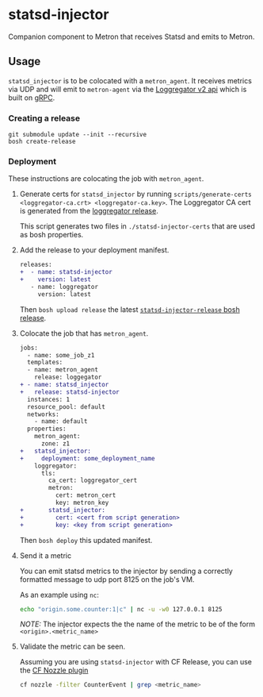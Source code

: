 # statsd-injector
Companion component to Metron that receives Statsd and emits to Metron.

## Usage

`statsd_injector` is to be colocated with a `metron_agent`. It receives
metrics via UDP and will emit to `metron-agent` via the [Loggregator v2
api](https://github.com/cloudfoundry/loggregator-api) which is built on
[gRPC](https://github.com/grpc/).

### Creating a release

```
git submodule update --init --recursive
bosh create-release
```

### Deployment

These instructions are colocating the job with `metron_agent`.

1. Generate certs for `statsd_injector` by running
   `scripts/generate-certs <loggregator-ca.crt> <loggregator-ca.key>`. The
   Loggregator CA cert is generated from the [loggregator
   release](https://github.com/cloudfoundry/loggregator/blob/develop/docs/cert-config.md).

   This script generates two files in `./statsd-injector-certs` that are used
   as bosh properties.

1. Add the release to your deployment manifest.

   ```diff
   releases:
   +  - name: statsd-injector
   +    version: latest
      - name: loggregator
        version: latest
   ```

   Then `bosh upload release` the latest [`statsd-injector-release` bosh release](http://bosh.io/releases/github.com/cloudfoundry/statsd-injector-release?all=1).

1. Colocate the job that has `metron_agent`.

    ```diff
    jobs:
      - name: some_job_z1
      templates:
      - name: metron_agent
        release: loggegator
    + - name: statsd_injector
    +   release: statsd-injector
      instances: 1
      resource_pool: default
      networks:
        - name: default
      properties:
        metron_agent:
          zone: z1
    +   statsd_injector:
    +     deployment: some_deployment_name
        loggregator:
          tls:
            ca_cert: loggregator_cert
            metron:
              cert: metron_cert
              key: metron_key
    +       statsd_injector:
    +         cert: <cert from script generation>
    +         key: <key from script generation>
    ```

   Then `bosh deploy` this updated manifest.

1. Send it a metric

   You can emit statsd metrics to the injector by sending a correctly formatted
   message to udp port 8125 on the job's VM.

   As an example using `nc`:

   ```bash
   echo "origin.some.counter:1|c" | nc -u -w0 127.0.0.1 8125
   ```

   *NOTE:* The injector expects the the name of the metric to be of the form `<origin>.<metric_name>`

1. Validate the metric can be seen.

   Assuming you are using `statsd-injector` with CF Release, you can use the
   [CF Nozzle plugin](https://github.com/cloudfoundry/firehose-plugin)

   ```bash
   cf nozzle -filter CounterEvent | grep <metric_name>
   ```


